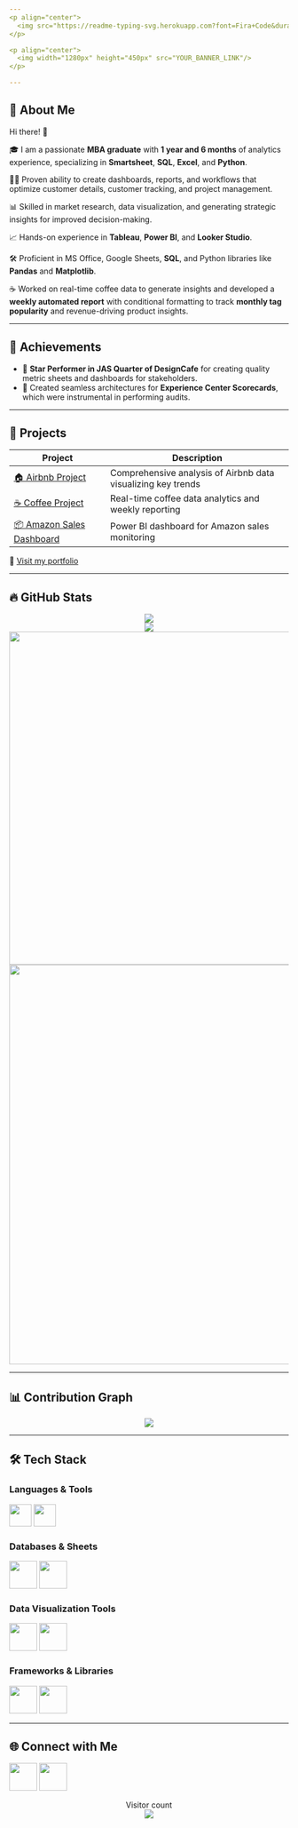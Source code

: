 ```yaml
---
<p align="center">
  <img src="https://readme-typing-svg.herokuapp.com?font=Fira+Code&duration=3000&pause=1000&color=F75C7E&width=435&lines=Hey!+I'm+Thanuja+%F0%9F%91%8B;Welcome+to+my+GitHub+Profile!;Data+Analytics+%7C+Visualization+%7C+Dashboards"/>
</p>

<p align="center">
  <img width="1280px" height="450px" src="YOUR_BANNER_LINK"/>
</p>

---
```


## 🚀 About Me

Hi there! 👋

🎓 I am a passionate **MBA graduate** with **1 year and 6 months** of analytics experience, specializing in **Smartsheet**, **SQL**, **Excel**, and **Python**.

👨‍💻 Proven ability to create dashboards, reports, and workflows that optimize customer details, customer tracking, and project management.

📊 Skilled in market research, data visualization, and generating strategic insights for improved decision-making.

📈 Hands-on experience in **Tableau**, **Power BI**, and **Looker Studio**.

🛠️ Proficient in MS Office, Google Sheets, **SQL**, and Python libraries like **Pandas** and **Matplotlib**.

☕ Worked on real-time coffee data to generate insights and developed a **weekly automated report** with conditional formatting to track **monthly tag popularity** and revenue-driving product insights.

---

## 🏅 Achievements

- 🤝 **Star Performer in JAS Quarter of DesignCafe** for creating quality metric sheets and dashboards for stakeholders.
- 🥈 Created seamless architectures for **Experience Center Scorecards**, which were instrumental in performing audits.

---

## 📂 Projects

| Project | Description |
|--------|-------------|
| [🏠 Airbnb Project](https://github.com/Thanujak16/Airbnb) | Comprehensive analysis of Airbnb data visualizing key trends |
| [☕ Coffee Project](https://github.com/Thanujak16/Coffee-Project) | Real-time coffee data analytics and weekly reporting |
| [📦 Amazon Sales Dashboard](https://github.com/Thanujak16/Amazon-Sales-Dashboard) | Power BI dashboard for Amazon sales monitoring |

🔗 [Visit my portfolio](https://thanujak16.github.io/Thanuja-K-Data-Analyst-Portfolio/)

---

## 🔥 GitHub Stats

<p align="center">
  <img src="http://github-readme-streak-stats.herokuapp.com?user=Thanujak16&theme=neon-dark&hide_border=true" />
  <br/>
  <img src="https://github-readme-stats.vercel.app/api?username=Thanujak16&show_icons=true&theme=dracula&hide_border=true" />
  <br/>
  <img width="600" src="https://stats.dooboo.io/api/github-stats-advanced?login=Thanujak16" />
  <br/>
  <img width="720" src="https://stats.dooboo.io/api/github-trophies?login=Thanujak16"/>
</p>

---

## 📊 Contribution Graph

<p align="center">
  <img src="https://github-readme-activity-graph.vercel.app/graph?username=Thanujak16&theme=tokyo-night&area=true"/>
</p>

---

## 🛠️ Tech Stack

### Languages & Tools
<p>
  <img height="40" src="https://ziadoua.github.io/m3-Markdown-Badges/badges/Python/python1.svg"/>
  <img height="40" src="https://ziadoua.github.io/m3-Markdown-Badges/badges/MySQL/mysql1.svg"/>
</p>

### Databases & Sheets
<p>
  <img height="50" src="https://github.com/user-attachments/assets/62601dcc-7d5d-4655-9442-c7be9f275d64"/>
  <img height="50" src="https://github.com/user-attachments/assets/d917d3a7-05dd-40a3-89c4-9903cbc9d9a1"/>
</p>

### Data Visualization Tools
<p>
  <img height="50" src="https://github.com/user-attachments/assets/ec0cd8e6-46db-4ea3-9bf9-584aceef14f2"/>
  <img height="50" src="https://github.com/user-attachments/assets/0eaa94f0-f87e-44db-acc9-6c3277d9875c"/>
</p>

### Frameworks & Libraries
<p>
  <img height="50" src="https://img.icons8.com/color/1x/numpy.png"/>
  <img height="50" src="https://img.icons8.com/color/1x/pandas.png"/>
</p>

---

## 🌐 Connect with Me

<p>
  <a href="https://www.linkedin.com/in/thanuja-kedila/"><img height="50" src="https://cdn3.iconfinder.com/data/icons/2018-social-media-logotypes/1000/2018_social_media_popular_app_logo_linkedin-64.png"/></a>
  <a href="https://wa.me/+919741366689"><img height="50" src="https://cdn3.iconfinder.com/data/icons/2018-social-media-logotypes/1000/2018_social_media_popular_app_logo-whatsapp-64.png"/></a>
</p>

<p align="center">
  Visitor count<br>
  <img src="https://profile-counter.glitch.me/Thanujak16/count.svg" />
</p>
